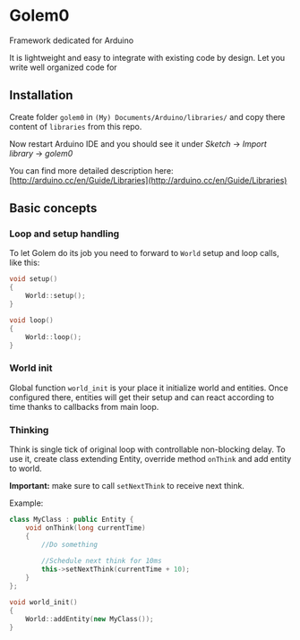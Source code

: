 # Golem0
Framework dedicated for Arduino

It is lightweight and easy to integrate with existing code by design. 
Let you write well organized code for 

## Installation

Create folder `golem0` in `(My) Documents/Arduino/libraries/` and copy there content of `libraries` from this repo.
 
Now restart Arduino IDE and you should see it under _Sketch_ -> _Import library_ -> _golem0_

You can find more detailed description here: [http://arduino.cc/en/Guide/Libraries](http://arduino.cc/en/Guide/Libraries)

## Basic concepts

### Loop and setup handling

To let Golem do its job you need to forward to `World` setup and loop calls, like this:

```c++
void setup()
{
    World::setup();
}

void loop()
{
    World::loop();
}
```

### World init

Global function `world_init` is your place it initialize world and entities. 
Once configured there, entities will get their setup and can react according to time thanks to callbacks from main loop.

### Thinking

Think is single tick of original loop with controllable non-blocking delay.
To use it, create class extending Entity, override method `onThink` and add entity to world. 

**Important:** make sure to call `setNextThink` to receive next think.

Example:

```c++
class MyClass : public Entity {
    void onThink(long currentTime)
    {
        //Do something
        
        //Schedule next think for 10ms
        this->setNextThink(currentTime + 10);
    }
};

void world_init()
{
    World::addEntity(new MyClass());
}
```
